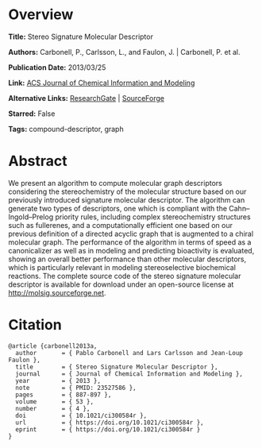 # Overview
**Title:**
Stereo Signature Molecular Descriptor

**Authors:**
Carbonell, P., Carlsson, L., and Faulon, J. |
Carbonell, P. et al.

**Publication Date:**
2013/03/25

**Link:**
[ACS Journal of Chemical Information and Modeling](https://pubs.acs.org/doi/10.1021/ci300584r)

**Alternative Links:**
[ResearchGate](https://www.researchgate.net/publication/236079381_Stereo_Signature_Molecular_Descriptor) |
[SourceForge](https://sourceforge.net/projects/molsig)

**Starred:**
False

**Tags:**
compound-descriptor, graph


# Abstract
We present an algorithm to compute molecular graph descriptors considering the stereochemistry of the molecular structure based on our previously introduced signature molecular descriptor.
The algorithm can generate two types of descriptors, one which is compliant with the Cahn–Ingold–Prelog priority rules, including complex stereochemistry structures such as fullerenes, and a computationally efficient one based on our previous definition of a directed acyclic graph that is augmented to a chiral molecular graph.
The performance of the algorithm in terms of speed as a canonicalizer as well as in modeling and predicting bioactivity is evaluated, showing an overall better performance than other molecular descriptors, which is particularly relevant in modeling stereoselective biochemical reactions.
The complete source code of the stereo signature molecular descriptor is available for download under an open-source license at http://molsig.sourceforge.net.


# Citation
```
@article {carbonell2013a,
  author       = { Pablo Carbonell and Lars Carlsson and Jean-Loup Faulon },
  title        = { Stereo Signature Molecular Descriptor },
  journal      = { Journal of Chemical Information and Modeling },
  year         = { 2013 },
  note         = { PMID: 23527586 },
  pages        = { 887-897 },
  volume       = { 53 },
  number       = { 4 },
  doi          = { 10.1021/ci300584r },
  url          = { https://doi.org/10.1021/ci300584r },
  eprint       = { https://doi.org/10.1021/ci300584r }
}
```
